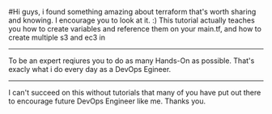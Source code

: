 
#Hi guys, i found something amazing about terraform that's worth sharing and knowing. I encourage you to look at it. :)
 This tutorial actually teaches you how to create variables and reference them on your main.tf, and how to create multiple s3 and ec3 in

---
To be an expert reqiures you to do as many Hands-On as possible. 
That's exacly what i do every day as a DevOps Egineer.

---
 I can't succeed on this without tutorials that many of you have put out there to encourage future DevOps Engineer like me. 
Thanks you.


